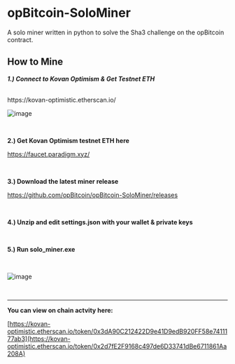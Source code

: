 # opBitcoin-SoloMiner
A solo miner written in python to solve the Sha3 challenge on the opBitcoin contract.

How to Mine
----

***1.) Connect to Kovan Optimism & Get Testnet ETH***

<br>
https://kovan-optimistic.etherscan.io/
<br>

![image](https://user-images.githubusercontent.com/106699728/171667713-3f4cf287-6e19-4ab1-b01b-cfb163152c7d.png)

<br>


**2.) Get Kovan Optimism testnet ETH here**

https://faucet.paradigm.xyz/

<br>


**3.) Download the latest miner release**

https://github.com/opBitcoin/opBitcoin-SoloMiner/releases

<br>

**4.) Unzip and edit settings.json with your wallet & private keys**

<br>

**5.) Run solo_miner.exe**

<br>

![image](https://user-images.githubusercontent.com/106699728/171666876-9354ab9a-0d89-4376-a1fe-4bad11427fb9.png)

<br>


------------------------

**You can view on chain actvity here:**

[https://kovan-optimistic.etherscan.io/token/0x3dA90C212422D9e41D9edB920FF58e7411177ab3](https://kovan-optimistic.etherscan.io/token/0x2d7fE2F9168c497de6D33741dBe6711861Aa208A)
